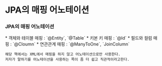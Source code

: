 JPA의 매핑 어노테이션
=============

<h3>JPA의 매핑 어노테이션</h3>
* 객체와 테이블 매핑 : `@Entity`, `@Table`
* 키본 키 매핑 : `@Id`
* 필드와 컬럼 매핑 : `@Cloumn`
* 연관관계 매핑 : `@ManyToOne`, `JoinColumn`


```
해당 책에서는 XML에서 매핑을 하지 않고 어노테이션으로만 사용한다.
저자가 말하기를 어노테이션을 사용하는 쪽이 좀 더 쉽고 직관적이라고한다.
```